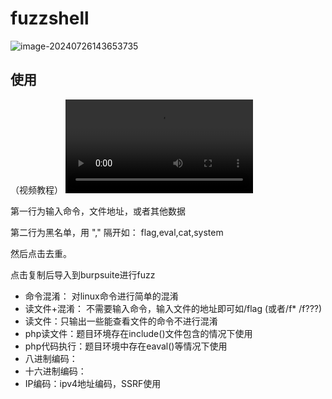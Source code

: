 # fuzzshell

![image-20240726143653735](https://s2.loli.net/2024/07/26/IWk2m1xzDrMptYg.png)

## 使用
（视频教程）
![Sample Video](https://private-user-images.githubusercontent.com/117554817/352714100-cffaff44-07bf-445a-8a2e-f23265085b81.mp4?jwt=eyJhbGciOiJIUzI1NiIsInR5cCI6IkpXVCJ9.eyJpc3MiOiJnaXRodWIuY29tIiwiYXVkIjoicmF3LmdpdGh1YnVzZXJjb250ZW50LmNvbSIsImtleSI6ImtleTUiLCJleHAiOjE3MjIwNzQ4NjgsIm5iZiI6MTcyMjA3NDU2OCwicGF0aCI6Ii8xMTc1NTQ4MTcvMzUyNzE0MTAwLWNmZmFmZjQ0LTA3YmYtNDQ1YS04YTJlLWYyMzI2NTA4NWI4MS5tcDQ_WC1BbXotQWxnb3JpdGhtPUFXUzQtSE1BQy1TSEEyNTYmWC1BbXotQ3JlZGVudGlhbD1BS0lBVkNPRFlMU0E1M1BRSzRaQSUyRjIwMjQwNzI3JTJGdXMtZWFzdC0xJTJGczMlMkZhd3M0X3JlcXVlc3QmWC1BbXotRGF0ZT0yMDI0MDcyN1QxMDAyNDhaJlgtQW16LUV4cGlyZXM9MzAwJlgtQW16LVNpZ25hdHVyZT04NWE2YTEzZWY1ZWM2NjZkNjA3MzllMzNjYTdiNGZiM2I4ZTY3ZDQxZDg0YmZkZGFhZTBlM2RjNDczZjk1YjUxJlgtQW16LVNpZ25lZEhlYWRlcnM9aG9zdCZhY3Rvcl9pZD0wJmtleV9pZD0wJnJlcG9faWQ9MCJ9.s5x6kfwiU-OPoNnT-GWHyyklOF3ESSztRx_9pcDlT04)



第一行为输入命令，文件地址，或者其他数据

第二行为黑名单，用 "," 隔开如： flag,eval,cat,system

然后点击去重。

点击复制后导入到burpsuite进行fuzz





- 命令混淆： 对linux命令进行简单的混淆
- 读文件+混淆： 不需要输入命令，输入文件的地址即可如/flag (或者/f* /f???)
- 读文件：只输出一些能查看文件的命令不进行混淆
- php读文件：题目环境存在include()文件包含的情况下使用
- php代码执行：题目环境中存在eaval()等情况下使用
- 八进制编码：
- 十六进制编码：
- IP编码：ipv4地址编码，SSRF使用
